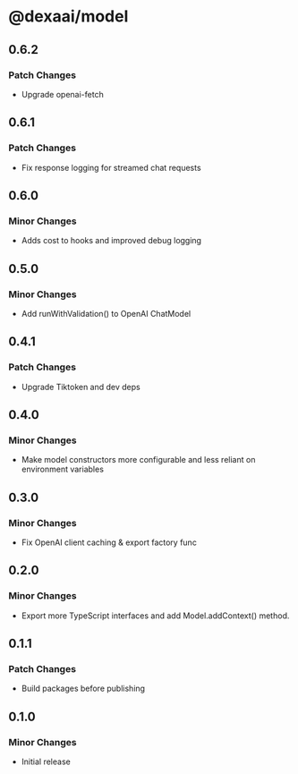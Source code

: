 # @dexaai/model

## 0.6.2

### Patch Changes

- Upgrade openai-fetch

## 0.6.1

### Patch Changes

- Fix response logging for streamed chat requests

## 0.6.0

### Minor Changes

- Adds cost to hooks and improved debug logging

## 0.5.0

### Minor Changes

- Add runWithValidation() to OpenAI ChatModel

## 0.4.1

### Patch Changes

- Upgrade Tiktoken and dev deps

## 0.4.0

### Minor Changes

- Make model constructors more configurable and less reliant on environment variables

## 0.3.0

### Minor Changes

- Fix OpenAI client caching & export factory func

## 0.2.0

### Minor Changes

- Export more TypeScript interfaces and add Model.addContext() method.

## 0.1.1

### Patch Changes

- Build packages before publishing

## 0.1.0

### Minor Changes

- Initial release
